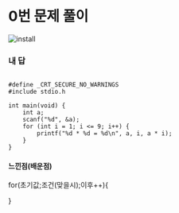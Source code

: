 # 0번 문제 풀이
![install](https://user-images.githubusercontent.com/81015704/118363567-f8164980-b5cf-11eb-9ee4-bd03e4202079.png)

### 내 답
<pre><code>
#define _CRT_SECURE_NO_WARNINGS
#include stdio.h

int main(void) {
	int a;
	scanf("%d", &a);
	for (int i = 1; i <= 9; i++) {
		printf("%d * %d = %d\n", a, i, a * i);
	}
}
</code></pre>


#### 느낀점(배운점)
for(초기값;조건(맞을시);이후++){
  
}
